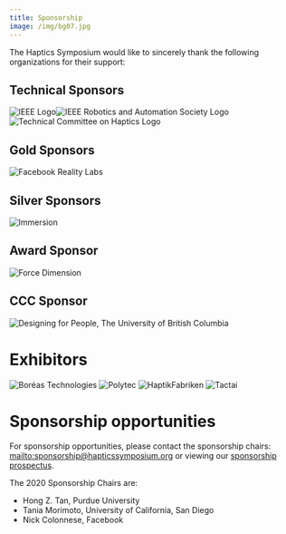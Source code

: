 ```yaml
---
title: Sponsorship
image: /img/bg07.jpg
---
```

The Haptics Symposium would like to sincerely thank the following organizations for their support: 

## Technical Sponsors

![IEEE Logo](/img/ieee_logo.png "IEEE")![IEEE Robotics and Automation Society Logo](/img/ieee_ras_logo.png "IEEE Robotics and Automation Society")![Technical Committee on Haptics Logo](/img/tch_logo.png "Technical Committee on Haptics")

## Gold Sponsors

<img src="/img/09.frl-blue-stacked-600dpi-01.png" alt="Facebook Reality Labs" class="w-25-xl w-50-m w-75-s w-100-xs" />

## Silver Sponsors


<img src="/img/immersion_h_90k.png" alt="Immersion" class="w-25-xl w-50-m w-75-s w-100-xs" />

## Award Sponsor

<img src="/img/02.forcedimension_logo-fd-300-dpi-.png" alt="Force Dimension" class="w-25-xl w-50-m w-75-s w-100-xs" />

## CCC Sponsor

<img src="/img/05.dfp_logo_ubc_lg_bkg_rgb_3x.png" alt="Designing for People, The University of British Columbia" class="w-25-xl w-50-m w-75-s w-100-xs" />


# Exhibitors

<img src="/img/01.boréas-logo.jpg" alt="Boréas Technologies" class="w-25-xl w-50-m w-75-s w-100-xs" />

<img src="/img/03.polytec_logo_2008_25m100y.jpg" alt="Polytec" class="w-25-xl w-50-m w-75-s w-100-xs" />

<img src="/img/10.haptikfabriken-logo-300x75-png-transparent.png" alt="HaptikFabriken" class="w-25-xl w-50-m w-75-s w-100-xs" />

<img src="/img/06.tactai-logo.png" alt="Tactai" class="w-25-xl w-50-m w-75-s w-100-xs" />


# Sponsorship opportunities

For sponsorship opportunities, please contact the sponsorship chairs: <mailto:sponsorship@hapticssymposium.org> or viewing our [sponsorship prospectus](https://hapticssymposium.org/haptics2020/files/IEEEHS2020SponsorshipProspectus.pdf).

The 2020 Sponsorship Chairs are:

* Hong Z. Tan, Purdue University
* Tania Morimoto, University of California, San Diego
* Nick Colonnese, Facebook
